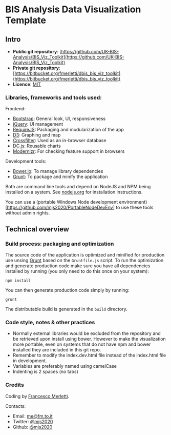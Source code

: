 # BIS Analysis Data Visualization Template

## Intro

* **Public git repository**: [https://github.com/UK-BIS-Analysis/BIS_Viz_Toolkit](https://github.com/UK-BIS-Analysis/BIS_Viz_Toolkit)
* **Private git repository**: [https://bitbucket.org/fmerletti/dbis_bis_viz_toolkit](https://bitbucket.org/fmerletti/dbis_bis_viz_toolkit)
* **Licence**: [MIT](http://opensource.org/licenses/MIT)

### Libraries, frameworks and tools used:

Frontend:

* [Bootstrap](http://getbootstrap.com/): General look, UI, responsiveness
* [jQuery](https://jquery.com/): UI management
* [RequireJS](http://requirejs.org/): Packaging and modularization of the app
* [D3](http://d3js.org/): Graphing and map
* [Crossfilter](https://github.com/square/crossfilter): Used as an in-browser database
* [DC.js](https://github.com/dc-js/dc.js): Reusable charts
* [Modernizr](http://modernizr.com/): For checking feature support in browsers

Development tools:

* [Bower.io](http://bower.io/): To manage library dependencies
* [Grunt](http://gruntjs.com/): To package and minify the application

Both are command line tools and depend on NodeJS and NPM being installed on a system. See [nodejs.org](https://nodejs.org/) for installation instructions.

You can use a (portable Windows Node development environment)[https://github.com/mjs2020/PortableNodeDevEnv] to use these tools without admin rights.

## Technical overview


### Build process: packaging and optimization

The source code of the application is optimized and minified for production use unsing [Grunt](http://gruntjs.com/) based on the ```Gruntfile.js```
script. To run the optimization and generate production code make sure you have all dependencies installed by running (you only need to do
this once on your system):

    npm install
    
You can then generate production code simply by running:

    grunt

The distributable build is generated in the ```build``` directory.

### Code style, notes & other practices

* Normally external libraries would be excluded from the repository and be retrieved upon install using bower. However to make the 
  visualization more portable, even on systems that do not have npm and bower installed they are included in this git repo.
* Remember to modify the index.dev.html file instead of the index.html file in development.
* Variables are preferably named using camelCase
* Indenting is 2 spaces (no tabs)

### Credits

Coding by [Francesco Merletti](http://fm.to.it).

Contacts:

* Email: [me@fm.to.it](mailto:me@fm.to.it)
* Twitter: [@mjs2020](http://fm.to.it/tw)
* Github: [@mjs2020](http://fm.to.it/gh)